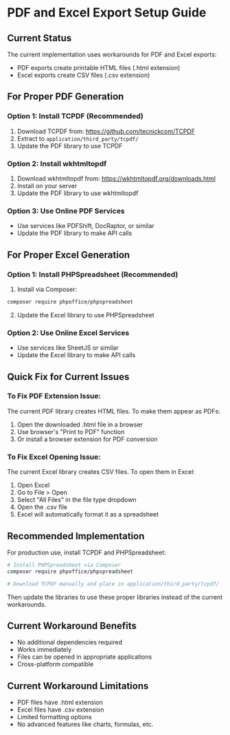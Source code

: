 # PDF and Excel Export Setup Guide

## Current Status
The current implementation uses workarounds for PDF and Excel exports:
- PDF exports create printable HTML files (.html extension)
- Excel exports create CSV files (.csv extension)

## For Proper PDF Generation

### Option 1: Install TCPDF (Recommended)
1. Download TCPDF from: https://github.com/tecnickcom/TCPDF
2. Extract to `application/third_party/tcpdf/`
3. Update the PDF library to use TCPDF

### Option 2: Install wkhtmltopdf
1. Download wkhtmltopdf from: https://wkhtmltopdf.org/downloads.html
2. Install on your server
3. Update the PDF library to use wkhtmltopdf

### Option 3: Use Online PDF Services
- Use services like PDFShift, DocRaptor, or similar
- Update the PDF library to make API calls

## For Proper Excel Generation

### Option 1: Install PHPSpreadsheet (Recommended)
1. Install via Composer:
```bash
composer require phpoffice/phpspreadsheet
```

2. Update the Excel library to use PHPSpreadsheet

### Option 2: Use Online Excel Services
- Use services like SheetJS or similar
- Update the Excel library to make API calls

## Quick Fix for Current Issues

### To Fix PDF Extension Issue:
The current PDF library creates HTML files. To make them appear as PDFs:
1. Open the downloaded .html file in a browser
2. Use browser's "Print to PDF" function
3. Or install a browser extension for PDF conversion

### To Fix Excel Opening Issue:
The current Excel library creates CSV files. To open them in Excel:
1. Open Excel
2. Go to File > Open
3. Select "All Files" in the file type dropdown
4. Open the .csv file
5. Excel will automatically format it as a spreadsheet

## Recommended Implementation

For production use, install TCPDF and PHPSpreadsheet:

```bash
# Install PHPSpreadsheet via Composer
composer require phpoffice/phpspreadsheet

# Download TCPDF manually and place in application/third_party/tcpdf/
```

Then update the libraries to use these proper libraries instead of the current workarounds.

## Current Workaround Benefits
- No additional dependencies required
- Works immediately
- Files can be opened in appropriate applications
- Cross-platform compatible

## Current Workaround Limitations
- PDF files have .html extension
- Excel files have .csv extension
- Limited formatting options
- No advanced features like charts, formulas, etc. 